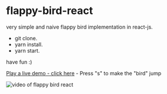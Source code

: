 # flappy-bird-react

very simple and naive flappy bird implementation in react-js.

- git clone.
- yarn install.
- yarn start.


have fun :)

[Play a live demo - click here](https://flappy-bird-react-vlwtvhhflk.now.sh) - Press "s" to make the "bird" jump

![video of flappy bird react](https://media.giphy.com/media/xircFOiPZPz44KxFrl/giphy.gif)
